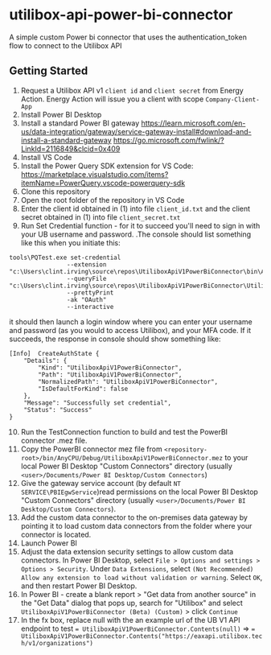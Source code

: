 # utilibox-api-power-bi-connector
A simple custom Power bi connector that uses the authentication_token flow to connect to the Utilibox API

## Getting Started
1. Request a Utilibox API v1 `client id` and `client secret` from Energy Action.  Energy Action will issue you a client with scope `Company-Client-App`
2. Install Power BI Desktop
3. Install a standard Power BI gateway https://learn.microsoft.com/en-us/data-integration/gateway/service-gateway-install#download-and-install-a-standard-gateway https://go.microsoft.com/fwlink/?LinkId=2116849&clcid=0x409
4. Install VS Code
5. Install the Power Query SDK extension for VS Code: https://marketplace.visualstudio.com/items?itemName=PowerQuery.vscode-powerquery-sdk
6. Clone this repository
7. Open the root folder of the repository in VS Code
8. Enter the client id obtained in (1) into file `client_id.txt` and the client secret obtained in (1) into file `client_secret.txt`
9. Run Set Credential function - for it to succeed you'll need to sign in with your UB username and password.  .The console should list something like this when you initiate this:
```
tools\PQTest.exe set-credential
				--extension "c:\Users\clint.irving\source\repos\UtiliboxApiV1PowerBiConnector\bin\AnyCPU\Debug\UtiliboxApiV1PowerBiConnector.mez"
				--queryFile "c:\Users\clint.irving\source\repos\UtiliboxApiV1PowerBiConnector\UtiliboxApiV1PowerBiConnector.query.pq"
				--prettyPrint
				-ak "OAuth"
				--interactive
```
it should then launch a login window where you can enter your username and password (as you would to access Utilibox), and your MFA code.  If it succeeds, the response in console should show something like:
```
[Info]	CreateAuthState {
    "Details": {
        "Kind": "UtiliboxApiV1PowerBiConnector",
        "Path": "UtiliboxApiV1PowerBiConnector",
        "NormalizedPath": "UtiliboxApiV1PowerBiConnector",
        "IsDefaultForKind": false
    },
    "Message": "Successfully set credential",
    "Status": "Success"
}
```
10. Run the TestConnection function to build and test the PowerBI connector .mez file.
11. Copy the PowerBI connector mez file from `<repository-root>/bin/AnyCPU/Debug/UtiliboxApiV1PowerBiConnector.mez` to your local Power BI Desktop "Custom Connectors" directory (usually `<user>/Documents/Power BI Desktop/Custom Connectors`)
12. Give the gateway service account (by default `NT SERVICE\PBIEgwService`)read permissions on the local Power BI Desktop "Custom Connectors" directory (usually `<user>/Documents/Power BI Desktop/Custom Connectors`).
13. Add the custom data connector to the on-premises data gateway by pointing it to load custom data connectors from the folder where your connector is located.
14. Launch Power BI
15. Adjust the data extension security settings to allow custom data connectors.  In Power BI Desktop, select `File > Options and settings > Options > Security`. Under `Data Extensions`, select `(Not Recommended) Allow any extension to load without validation or warning`. Select `OK`, and then restart Power BI Desktop.
16. In Power BI - create a blank report > "Get data from another source" in the "Get Data" dialog that pops up, search for "Utilibox" and select `UtiliboxApiV1PowerBiConnector (Beta) (Custom)` > click `Continue`
17. In the fx box, replace null with the an example url of the UB V1 API endpoint to test `= UtiliboxApiV1PowerBiConnector.Contents(null)` => `= UtiliboxApiV1PowerBiConnector.Contents("https://eaxapi.utilibox.tech/v1/organizations")`
